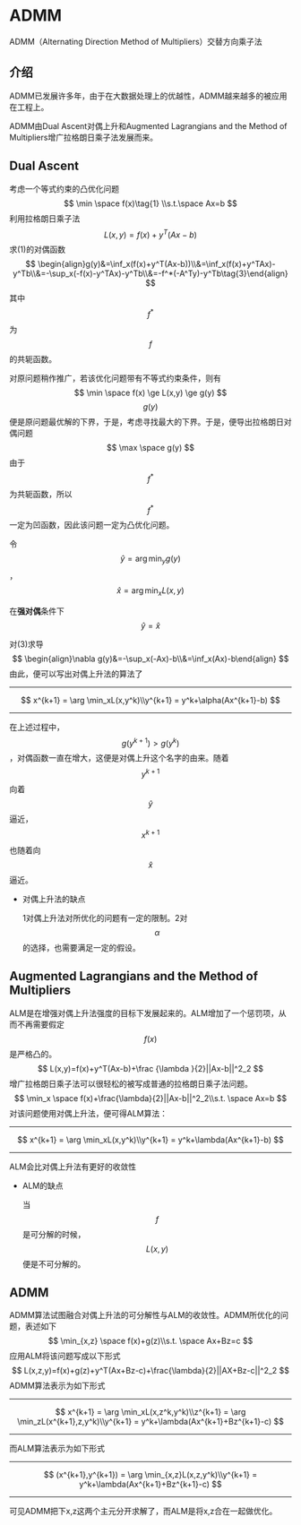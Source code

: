 # ADMM

ADMM（Alternating Direction Method of Multipliers）交替方向乘子法

## 介绍

ADMM已发展许多年，由于在大数据处理上的优越性，ADMM越来越多的被应用在工程上。

 ADMM由Dual Ascent对偶上升和Augmented Lagrangians and the Method of Multipliers增广拉格朗日乘子法发展而来。

## Dual Ascent

考虑一个等式约束的凸优化问题
$$
\min \space f(x)\tag{1} \\s.t.\space Ax=b
$$
利用拉格朗日乘子法
$$
L(x,y)=f(x)+y^T(Ax-b)\tag{2}
$$
求(1)的对偶函数
$$
\begin{align}g(y)&=\inf_x(f(x)+y^T(Ax-b))\\&=\inf_x(f(x)+y^TAx)-y^Tb\\&=-\sup_x(-f(x)-y^TAx)-y^Tb\\&=-f^*(-A^Ty)-y^Tb\tag{3}\end{align}
$$
其中$$f^*$$为$$f$$的共轭函数。

对原问题稍作推广，若该优化问题带有不等式约束条件，则有
$$
\min \space f(x) \ge L(x,y) \ge g(y)
$$
$$g(y)$$便是原问题最优解的下界，于是，考虑寻找最大的下界。于是，便导出拉格朗日对偶问题
$$
\max \space g(y)
$$
由于$$f^*$$为共轭函数，所以$$f^*$$一定为凹函数，因此该问题一定为凸优化问题。

令$$\hat y=\arg \min_yg(y)$$，$$\hat x=\arg \min_xL(x,y)$$

在**强对偶**条件下$$\hat y=\hat x$$

对(3)求导
$$
\begin{align}\nabla g(y)&=-\sup_x(-Ax)-b\\&=\inf_x(Ax)-b\end{align}
$$
由此，便可以写出对偶上升法的算法了

___

$$
x^{k+1} = \arg \min_xL(x,y^k)\\y^{k+1} = y^k+\alpha(Ax^{k+1}-b)
$$



---

在上述过程中，$$g(y^{k+1})>g(y^{k})$$，对偶函数一直在增大，这便是对偶上升这个名字的由来。随着$$y^{k+1}$$向着$$\hat y$$逼近，$$x^{k+1}$$也随着向$$\hat x$$逼近。

* 对偶上升法的缺点

  1对偶上升法对所优化的问题有一定的限制。2对$$\alpha$$的选择，也需要满足一定的假设。

## Augmented Lagrangians and the Method of Multipliers

ALM是在增强对偶上升法强度的目标下发展起来的。ALM增加了一个惩罚项，从而不再需要假定$$f(x)$$是严格凸的。
$$
L(x,y)=f(x)+y^T(Ax-b)+\frac {\lambda }{2}||Ax-b||^2_2
$$
增广拉格朗日乘子法可以很轻松的被写成普通的拉格朗日乘子法问题。
$$
\min_x \space f(x)+\frac{\lambda}{2}||Ax-b||^2_2\\s.t. \space Ax=b
$$
对该问题使用对偶上升法，便可得ALM算法：

___

$$
x^{k+1} = \arg \min_xL(x,y^k)\\y^{k+1} = y^k+\lambda(Ax^{k+1}-b)
$$

___

ALM会比对偶上升法有更好的收敛性

* ALM的缺点

  当$$f$$是可分解的时候，$$L(x,y)$$便是不可分解的。

## ADMM

ADMM算法试图融合对偶上升法的可分解性与ALM的收敛性。ADMM所优化的问题，表述如下
$$
\min_{x,z} \space f(x)+g(z)\\s.t. \space Ax+Bz=c
$$
应用ALM将该问题写成以下形式
$$
L(x,z,y)=f(x)+g(z)+y^T(Ax+Bz-c)+\frac{\lambda}{2}||AX+Bz-c||^2_2
$$
ADMM算法表示为如下形式

___

$$
x^{k+1} = \arg \min_xL(x,z^k,y^k)\\z^{k+1} = \arg \min_zL(x^{k+1},z,y^k)\\y^{k+1} = y^k+\lambda(Ax^{k+1}+Bz^{k+1}-c)
$$

___

而ALM算法表示为如下形式

___

$$
(x^{k+1},y^{k+1}) = \arg \min_{x,z}L(x,z,y^k)\\y^{k+1} = y^k+\lambda(Ax^{k+1}+Bz^{k+1}-c)
$$

___

可见ADMM把下x,z这两个主元分开求解了，而ALM是将x,z合在一起做优化。



